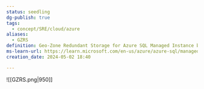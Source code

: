 ```yaml
---
status: seedling
dg-publish: true
tags:
  - concept/SRE/cloud/azure
aliases:
  - GZRS
definition: Geo-Zone Redundant Storage for Azure SQL Managed Instance backups provides 3 synchronous copies in different availability zones within the same primary region, plus an additional asynchronous copy within a single availability zone in the paired secondary region
ms-learn-url: https://learn.microsoft.com/en-us/azure/azure-sql/managed-instance/automated-backups-overview?view=azuresql
creation_date: 2024-05-02 18:40

---
```

![[GZRS.png|950]]

